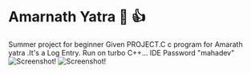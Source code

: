 # Amarnath Yatra :gift_heart: :+1:
Summer project for beginner
Given PROJECT.C c program for Amarath yatra .It's a Log Entry.
Run on turbo C++... IDE
Password "mahadev"
![Screenshot!](/img1.png "screenshot")
![Screenshot!](/img2.png "screenshot")
